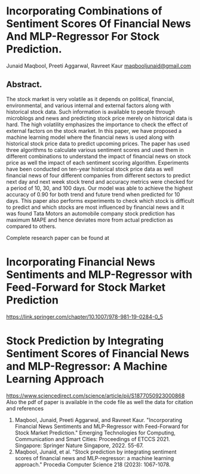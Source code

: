 # Incorporating Combinations of Sentiment Scores Of Financial News And MLP-Regressor For Stock Prediction. 
Junaid Maqbool, Preeti Aggarwal, Ravreet Kaur
maqbooljunaid@gmail.com
## Abstract. 
The stock market is very volatile as it depends on political, financial, environmental, and various internal and external factors along with historical stock data. Such information is available to people through microblogs and news and predicting stock price merely on historical data is hard. The high volatility emphasizes the importance to check the effect of external factors on the stock market. In this paper, we have proposed a machine learning model where the financial news is used along with historical stock price data to predict upcoming prices. The paper has used three algorithms to calculate various sentiment scores and used them in different combinations to understand the impact of financial news on stock price as well the impact of each sentiment scoring algorithm. Experiments have been conducted on ten-year historical stock price data as well financial news of four different companies from different sectors to predict next day and next week stock trend and accuracy metrics were checked for a period of 10, 30, and 100 days. Our model was able to achieve the highest accuracy of 0.90 for both trend and future trend when predicted for 10 days. This paper also performs experiments to check which stock is difficult to predict and which stocks are most influenced by financial news and it was found Tata Motors an automobile company stock prediction has maximum MAPE and hence deviates more from actual prediction as compared to others. 


Complete research paper can be found at 
# Incorporating Financial News Sentiments and MLP-Regressor with Feed-Forward for Stock Market Prediction
https://link.springer.com/chapter/10.1007/978-981-19-0284-0_5
# Stock Prediction by Integrating Sentiment Scores of Financial News and MLP-Regressor: A Machine Learning Approach
https://www.sciencedirect.com/science/article/pii/S1877050923000868
Also the pdf of paper is available in the code file as well the data 
for citation and references 

1. Maqbool, Junaid, Preeti Aggarwal, and Ravreet Kaur. "Incorporating Financial News Sentiments and MLP-Regressor with Feed-Forward for Stock Market Prediction." Emerging Technologies for Computing, Communication and Smart Cities: Proceedings of ETCCS 2021. Singapore: Springer Nature Singapore, 2022. 55-67.
2. Maqbool, Junaid, et al. "Stock prediction by integrating sentiment scores of financial news and MLP-regressor: a machine learning approach." Procedia Computer Science 218 (2023): 1067-1078.
   



